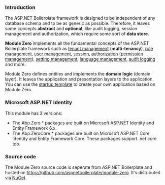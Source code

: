 ### Introduction

The ASP.NET Boilerplate framework is designed to be independent of any
database schema and to be as generic as possible. Therefore, it leaves
some concepts **abstract** and **optional**, like audit logging, session
management and authorization, which require some sort of **data store**.

**Module Zero** implements all the fundamental concepts of the ASP.NET
Boilerplate framework such as [tenant
management](/Pages/Documents/Zero/Tenant-Management)
(**multi-tenancy**), [role
management](/Pages/Documents/Zero/Role-Management), [user
management](/Pages/Documents/Zero/User-Management),
[session](/Pages/Documents/Abp-Session),
[authorization](/Pages/Documents/Authorization) ([permission
management](/Pages/Documents/Zero/Permission-Management)), [setting
management](/Pages/Documents/Setting-Management), [language
management](/Pages/Documents/Zero/Language-Management), [audit
logging](/Pages/Documents/Audit-Logging) and more.

Module Zero defines entities and implements the **domain logic** (domain
layer). It leaves the application and presentation layers to the
application. You can use the [startup
template](/Pages/Documents/Zero/Startup-Template) to create your own
application based on Module Zero.

### Microsoft ASP.NET Identity

This module has 2 versions:

-   The Abp.Zero.\* packages are built on Microsoft ASP.NET Identity and
    Entity Framework 6.x.
-   The Abp.ZeroCore.\* packages are built on Microsoft ASP.NET Core
    Identity and Entity Framework Core. These packages support .net
    core too.

### Source code

The Module Zero source code is seperate from ASP.NET Boilerplate and hosted
on <https://github.com/aspnetboilerplate/module-zero>. It's distributed
via [NuGet](/Pages/Documents/Zero/Nuget-Packages).
